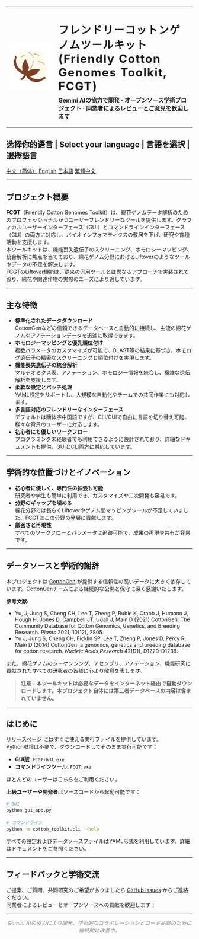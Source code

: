 <table>
  <tr>
    <td width="120" align="center" valign="middle">
      <img src="ico.png" alt="logo" width="128" height="128" style="object-fit:cover;" />
    </td>
    <td valign="middle">
      <h1 style="font-weight:700; letter-spacing:2px; margin-bottom:0;">
        フレンドリーコットンゲノムツールキット <br>
        <span style="font-size:1.1em;">(Friendly Cotton Genomes Toolkit, FCGT)</span>
      </h1>
      <p style="font-size:1.1em; margin-top:0.5em;">
        <b>Gemini AIの協力で開発 · オープンソース学術プロジェクト · 同業者によるレビューとご意見を歓迎します</b>
      </p>
    </td>
  </tr>
</table>


## 选择你的语言 | Select your language | 言語を選択 | 選擇語言

[中文（简体）](../README.md)	[English](README_en.md)	[日本語](README_ja.md)	 [繁體中文](README_zh-hant.md)

---

## プロジェクト概要

**FCGT**（Friendly Cotton Genomes Toolkit）は、綿花ゲノムデータ解析のためのプロフェッショナルかつユーザーフレンドリーなツールを提供します。グラフィカルユーザーインターフェース（GUI）とコマンドラインインターフェース（CLI）の両方に対応し、バイオインフォマティクスの敷居を下げ、研究や育種活動を支援します。  
本ツールキットは、機能喪失遺伝子のスクリーニング、ホモロジーマッピング、統合解析に焦点を当てており、綿花ゲノム分野におけるLiftoverのようなツールやデータの不足を解決します。  
FCGTのLiftover機能は、従来の汎用ツールとは異なるアプローチで実装されており、綿花や関連作物の実際のニーズにより適しています。

---

## 主な特徴

- **標準化されたデータダウンロード**  
  CottonGenなどの信頼できるデータベースと自動的に接続し、主流の綿花ゲノムやアノテーションデータを迅速に取得できます。
- **ホモロジーマッピングと優先順位付け**  
  複数パラメータのカスタマイズが可能で、BLAST等の結果に基づき、ホモログ遺伝子の精密なスクリーニングと順位付けを実現します。
- **機能喪失遺伝子の統合解析**  
  マルチオミクス表、アノテーション、ホモロジー情報を統合し、複雑な遺伝解析を支援します。
- **柔軟な設定とバッチ処理**  
  YAML設定をサポートし、大規模な自動化やチームでの共同作業にも対応します。
- **多言語対応のフレンドリーなインターフェース**  
  デフォルトは簡体字中国語ですが、CLI/GUIで自由に言語を切り替え可能。様々な背景のユーザーに対応します。
- **初心者にも優しいワークフロー**  
  プログラミング未経験者でも利用できるように設計されており、詳細なドキュメントも提供。GUIとCLI両方に対応しています。

---

## 学術的な位置づけとイノベーション

- **初心者に優しく、専門性の拡張も可能**  
  研究者や学生も簡単に利用でき、カスタマイズや二次開発も容易です。
- **分野のギャップを埋める**  
  綿花分野では長らくLiftoverやゲノム間マッピングツールが不足していました。FCGTはこの分野の発展に貢献します。
- **厳密さと再現性**  
  すべてのワークフローとパラメータは追跡可能で、成果の再現や共有が容易です。

---

## データソースと学術的謝辞

本プロジェクトは [CottonGen](https://www.cottongen.org/) が提供する信頼性の高いデータに大きく依存しています。CottonGenチームによる継続的な公開と保守に深く感謝いたします。

**参考文献:**

- Yu, J, Jung S, Cheng CH, Lee T, Zheng P, Buble K, Crabb J, Humann J, Hough H, Jones D, Campbell JT, Udall J, Main D (2021) CottonGen: The Community Database for Cotton Genomics, Genetics, and Breeding Research. *Plants* 2021, 10(12), 2805.
- Yu J, Jung S, Cheng CH, Ficklin SP, Lee T, Zheng P, Jones D, Percy R, Main D (2014) CottonGen: a genomics, genetics and breeding database for cotton research. *Nucleic Acids Research* 42(D1), D1229-D1236.

また、綿花ゲノムのシーケンシング、アセンブリ、アノテーション、機能研究に貢献されたすべての研究者の皆様に心より敬意を表します。

> **注意：本ツールキットは必要なデータをインターネット経由で自動ダウンロードします。本プロジェクト自体には第三者データベースの内容は含まれていません。**

---

## はじめに

[リリースページ](https://github.com/PureAmaya/Friendly-Cotton-Genomes-Toolkit/releases) にはすぐに使える実行ファイルを提供しています。  
Python環境は不要で、ダウンロードしてそのまま実行可能です：

- **GUI版:** `FCGT-GUI.exe`
- **コマンドラインツール:** `FCGT.exe`

ほとんどのユーザーはこちらをご利用ください。

**上級ユーザーや開発者**はソースコードから起動可能です：

```bash
# GUI
python gui_app.py

# コマンドライン
python -m cotton_toolkit.cli --help
```

すべての設定およびデータソースファイルはYAML形式を利用しています。詳細はドキュメントをご参照ください。

---

## フィードバックと学術交流

ご提案、ご質問、共同研究のご希望がありましたら [GitHub Issues](https://github.com/PureAmaya/Friendly-Cotton-Genomes-Toolkit/issues) からご連絡ください。  
同業者によるレビューとオープンソースへの貢献を歓迎します！

---

<p align="center" style="color:#888;">
  <i>Gemini AIの協力により開発。学術的なコラボレーションとコード品質のために継続的に改善中。</i>
</p>